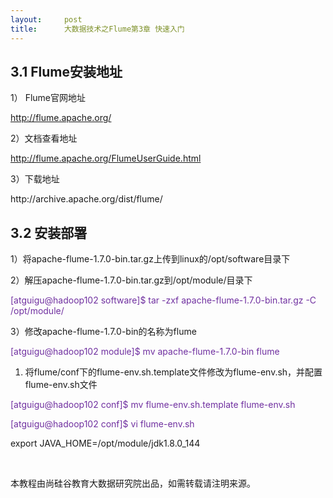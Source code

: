 ```yaml
---
layout:     post
title:      大数据技术之Flume第3章 快速入门
---
```

<div id="article_content" class="article_content clearfix csdn-tracking-statistics" data-pid="blog" data-mod="popu_307" data-dsm="post">
								            <link rel="stylesheet" href="https://csdnimg.cn/release/phoenix/template/css/ck_htmledit_views-f76675cdea.css">
						<div class="htmledit_views" id="content_views">
                <h2><strong><strong><strong>3.1 Flume安装地址</strong></strong></strong></h2>

<p style="margin-left:0pt;">1） Flume官网地址</p>

<p style="margin-left:0pt;"><a href="http://flume.apache.org/" rel="nofollow">http://flume.apache.org/</a></p>

<p style="margin-left:0pt;">2）文档查看地址</p>

<p style="margin-left:0pt;"><a href="http://flume.apache.org/FlumeUserGuide.html" rel="nofollow">http://flume.apache.org/FlumeUserGuide.html</a></p>

<p style="margin-left:0pt;">3）下载地址</p>

<p style="margin-left:0pt;">http://archive.apache.org/dist/flume/</p>

<h2><strong><strong><strong>3.2 安装部署</strong></strong></strong></h2>

<p style="margin-left:0pt;">1）将apache-flume-1.7.0-bin.tar.gz上传到linux的/opt/software目录下</p>

<p style="margin-left:0pt;">2）解压apache-flume-1.7.0-bin.tar.gz到/opt/module/目录下</p>

<p style="margin-left:0pt;"><span style="color:#7030a0;">[atguigu@hadoop102</span> <span style="color:#7030a0;">software]$ tar -zxf</span> <span style="color:#7030a0;">apache-flume-1.7.0-bin.tar.gz</span><span style="color:#7030a0;"> -C /opt/module/</span></p>

<p style="margin-left:0pt;">3）修改apache-flume-1.7.0-bin的名称为flume</p>

<p style="margin-left:0pt;"><span style="color:#7030a0;">[atguigu@hadoop102 module]$ mv </span><span style="color:#7030a0;">apache-flume-1.7.0-bin</span> <span style="color:#7030a0;">flume</span></p>

<ol><li>将flume/conf下的flume-env.sh.template文件修改为flume-env.sh，并配置flume-env.sh文件</li>
</ol><p style="margin-left:0pt;"><span style="color:#7030a0;">[atguigu@hadoop102 conf]$ mv flume-env.sh.template flume-env.sh</span></p>

<p style="margin-left:0pt;"><span style="color:#7030a0;">[atguigu@hadoop102 conf]$ vi flume-env.sh</span></p>

<p style="margin-left:0pt;">export JAVA_HOME=/opt/module/jdk1.8.0_144</p>

<p style="margin-left:0pt;"> </p>

<p style="margin-left:0pt;">本教程由尚硅谷教育大数据研究院出品，如需转载请注明来源。</p>            </div>
                </div>